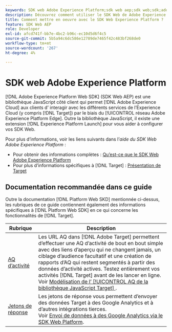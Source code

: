 ```yaml
---
keywords: SDK web Adobe Experience Platform;sdk web aep;sdk web;sdk;adobe experience cloud;réseau Edge de la plateforme;réseau Edge d’adobe experience platform;réseau Edge;réseau Edge d’aep edge
description: Découvrez comment utiliser le SDK Web de Adobe Experience Platform pour interagir avec les différents services de Adobe Experience Cloud par le biais d’AEP Edge Network.
title: Comment mettre en oeuvre avec le SDK Web Experience Platform ?
feature: SDK Web AEP
role: Developer
exl-id: afcd741f-bb7e-4bc2-b96c-ec10d5d6f4c5
source-git-commit: 5b5a94c6dc586e12789de7465f42c483bf268de0
workflow-type: tm+mt
source-wordcount: '267'
ht-degree: 4%

---
```


# SDK web Adobe Experience Platform

[!DNL Adobe Experience Platform Web SDK] (SDK Web AEP) est une bibliothèque JavaScript côté client qui permet  [!DNL Adobe Experience Cloud] aux clients d’ interagir avec les différents services de l’Experience Cloud (y compris  [!DNL Target]) par le biais du  [!UICONTROL réseau Adobe Experience Platform Edge]. Outre la bibliothèque JavaScript, il existe une extension [!DNL Experience Platform Launch] pour vous aider à configurer vos SDK Web.

Pour plus d’informations, voir les liens suivants dans l’*aide du SDK Web Adobe Experience Platform* :

* Pour obtenir des informations complètes : [Qu’est-ce que le SDK Web Adobe Experience Platform](https://experienceleague.adobe.com/docs/experience-platform/edge/home.html)
* Pour plus d’informations spécifiques à [!DNL Target] : [Présentation de Target](https://experienceleague.adobe.com/docs/experience-platform/edge/personalization/adobe-target/target-overview.html)

## Documentation recommandée dans ce guide

Outre la documentation [!DNL Platform Web SKD] mentionnée ci-dessus, les rubriques de ce guide contiennent également des informations spécifiques à [!DNL Platform Web SDK] en ce qui concerne les fonctionnalités de [!DNL Target].

| Rubrique | Description |
| --- | --- |
| [AQ d’activité](/help/c-activities/c-activity-qa/activity-qa.md) | Les URL AQ dans [!DNL Adobe Target] permettent d’effectuer une AQ d’activité de bout en bout simple avec des liens d’aperçu qui ne changent jamais, un ciblage d’audience facultatif et une création de rapports d’AQ qui restent segmentés à partir des données d’activité actives. Testez entièrement vos activités [!DNL Target] avant de les lancer en ligne.<br>Voir  [Modélisation de l’ [!UICONTROL AQ de la bibliothèque JavaScript Target]  ](/help/c-activities/c-activity-qa/activity-qa.md#compatibility). |
| [Jetons de réponse](/help/administrating-target/response-tokens.md) | Les jetons de réponse vous permettent d’envoyer des données Target à des Google Analytics et à d’autres intégrations tierces.<br>Voir  [Envoi de données à des Google Analytics via le SDK Web Platform](/help/administrating-target/response-tokens.md#platform-web-sdk). |

